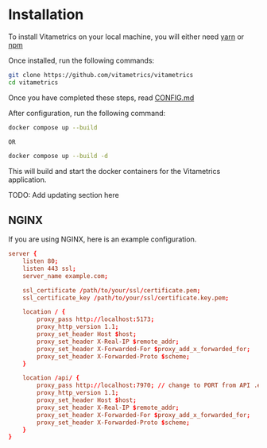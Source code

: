 # Installation

To install Vitametrics on your local machine, you will either need [yarn](https://classic.yarnpkg.com/lang/en/docs/install/) or [npm](https://docs.npmjs.com/downloading-and-installing-node-js-and-npm)

Once installed, run the following commands:
```bash
git clone https://github.com/vitametrics/vitametrics
cd vitametrics
```

Once you have completed these steps, read [CONFIG.md](CONFIG.md)

After configuration, run the following command:
```bash
docker compose up --build

OR

docker compose up --build -d
```

This will build and start the docker containers for the Vitametrics application.


TODO: Add updating section here

## NGINX

If you are using NGINX, here is an example configuration.

```conf
server {
    listen 80;
    listen 443 ssl;
    server_name example.com;

    ssl_certificate /path/to/your/ssl/certificate.pem;
    ssl_certificate_key /path/to/your/ssl/certificate.key.pem;

    location / {
        proxy_pass http://localhost:5173;
        proxy_http_version 1.1;
        proxy_set_header Host $host;
        proxy_set_header X-Real-IP $remote_addr;
        proxy_set_header X-Forwarded-For $proxy_add_x_forwarded_for;
        proxy_set_header X-Forwarded-Proto $scheme;
    }

    location /api/ {
        proxy_pass http://localhost:7970; // change to PORT from API .env
        proxy_http_version 1.1;
        proxy_set_header Host $host;
        proxy_set_header X-Real-IP $remote_addr;
        proxy_set_header X-Forwarded-For $proxy_add_x_forwarded_for;
        proxy_set_header X-Forwarded-Proto $scheme;
    }
}
```
